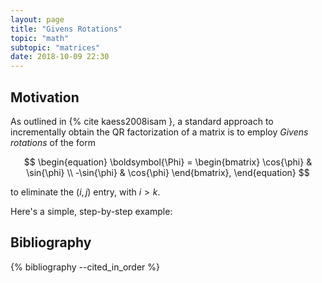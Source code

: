 ```yaml
---
layout: page
title: "Givens Rotations"
topic: "math"
subtopic: "matrices"
date: 2018-10-09 22:30
---
```


## Motivation

As outlined in {% cite kaess2008isam }, a standard approach to incrementally obtain the QR factorization of a matrix is to employ *Givens rotations* of the form

$$
\begin{equation}
\boldsymbol{\Phi} = \begin{bmatrix} \cos{\phi} & \sin{\phi} \\ -\sin{\phi} & \cos{\phi} \end{bmatrix},
\end{equation}
$$

to eliminate the $(i,j)$ entry, with $i > k$.

Here's a simple, step-by-step example:





## Bibliography

{% bibliography --cited_in_order %}


